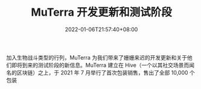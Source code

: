 ﻿---
title: "MuTerra 开发更新和测试阶段"
date: 2022-01-06T21:57:40+08:00
lastmod: 2022-01-06T16:45:40+08:00
draft: false
authors: ["Fair"]
description: "加入生物战斗类型的行列，MuTerra 为我们带来了姗姗来迟的开发更新和关于他们即将到来的测试阶段的新信息。MuTerra 建立在 Hive（一个以其社交场景而闻名的区块链）之上，于 2021 年 7 月举行了首次包装销售，售出了全部 10,000 个包装"
featuredImage: "muterra-dev-update-and-testing-phase.jpg"
tags: ["Virtual World","虚拟世界","Play to Earn"]
categories: ["news"]
news: ["虚拟世界"]
weight: 
lightgallery: true
pinned: false
recommend: false
recommend1: false
---

加入生物战斗类型的行列，MuTerra 为我们带来了姗姗来迟的开发更新和关于他们即将到来的测试阶段的新信息。MuTerra 建立在 Hive（一个以其社交场景而闻名的区块链）之上，于 2021 年 7 月举行了首次包装销售，售出了全部 10,000 个包装

<!--more-->

